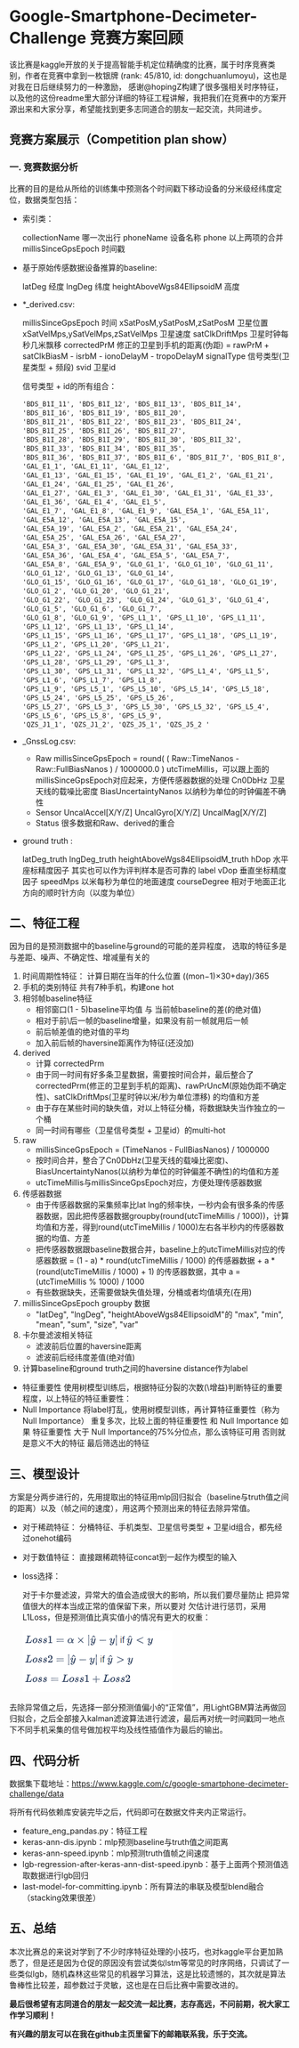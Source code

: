 # Google-Smartphone-Decimeter-Challenge 竞赛方案回顾



​	该比赛是kaggle开放的关于提高智能手机定位精确度的比赛，属于时序竞赛类别，作者在竞赛中拿到一枚银牌 (rank: 45/810, id: dongchuanlumoyu)，这也是对我在日后继续努力的一种激励，
感谢@hopingZ构建了很多强相关时序特征，以及他的这份readme里大部分详细的特征工程讲解，我把我们在竞赛中的方案开源出来和大家分享，希望能找到更多志同道合的朋友一起交流，共同进步。



## 竞赛方案展示（Competition plan show）

### 一. 竞赛数据分析

比赛的目的是给从所给的训练集中预测各个时间戳下移动设备的分米级经纬度定位，数据类型包括：

* 索引类：

  collectionName 哪一次出行
  phoneName 设备名称
  phone 以上两项的合并
  millisSinceGpsEpoch 时间戳

* 基于原始传感数据设备推算的baseline:

  latDeg 经度
  lngDeg 纬度
  heightAboveWgs84EllipsoidM 高度

* *_derived.csv:

  millisSinceGpsEpoch 时间
  xSatPosM,ySatPosM,zSatPosM 卫星位置
  xSatVelMps,ySatVelMps,zSatVelMps 卫星速度
  satClkDriftMps 卫星时钟每秒几米飘移
  correctedPrM 修正的卫星到手机的距离(伪距) = rawPrM + satClkBiasM - isrbM - ionoDelayM - tropoDelayM
  signalType 信号类型(卫星类型 + 频段)
  svid 卫星id

  信号类型 + id的所有组合：

  ```
  'BDS_B1I_11', 'BDS_B1I_12', 'BDS_B1I_13', 'BDS_B1I_14', 'BDS_B1I_16', 'BDS_B1I_19', 'BDS_B1I_20',
  'BDS_B1I_21', 'BDS_B1I_22', 'BDS_B1I_23', 'BDS_B1I_24', 'BDS_B1I_25', 'BDS_B1I_26', 'BDS_B1I_27',
  'BDS_B1I_28', 'BDS_B1I_29', 'BDS_B1I_30', 'BDS_B1I_32', 'BDS_B1I_33', 'BDS_B1I_34', 'BDS_B1I_35',
  'BDS_B1I_36', 'BDS_B1I_37', 'BDS_B1I_6', 'BDS_B1I_7', 'BDS_B1I_8', 'GAL_E1_1', 'GAL_E1_11', 'GAL_E1_12',
  'GAL_E1_13', 'GAL_E1_15', 'GAL_E1_19', 'GAL_E1_2', 'GAL_E1_21', 'GAL_E1_24', 'GAL_E1_25', 'GAL_E1_26',
  'GAL_E1_27', 'GAL_E1_3', 'GAL_E1_30', 'GAL_E1_31', 'GAL_E1_33', 'GAL_E1_36', 'GAL_E1_4', 'GAL_E1_5',
  'GAL_E1_7', 'GAL_E1_8', 'GAL_E1_9', 'GAL_E5A_1', 'GAL_E5A_11', 'GAL_E5A_12', 'GAL_E5A_13', 'GAL_E5A_15',
  'GAL_E5A_19', 'GAL_E5A_2', 'GAL_E5A_21', 'GAL_E5A_24', 'GAL_E5A_25', 'GAL_E5A_26', 'GAL_E5A_27',
  'GAL_E5A_3', 'GAL_E5A_30', 'GAL_E5A_31', 'GAL_E5A_33', 'GAL_E5A_36', 'GAL_E5A_4', 'GAL_E5A_5', 'GAL_E5A_7',
  'GAL_E5A_8', 'GAL_E5A_9', 'GLO_G1_1', 'GLO_G1_10', 'GLO_G1_11', 'GLO_G1_12', 'GLO_G1_13', 'GLO_G1_14',
  'GLO_G1_15', 'GLO_G1_16', 'GLO_G1_17', 'GLO_G1_18', 'GLO_G1_19', 'GLO_G1_2', 'GLO_G1_20', 'GLO_G1_21',
  'GLO_G1_22', 'GLO_G1_23', 'GLO_G1_24', 'GLO_G1_3', 'GLO_G1_4', 'GLO_G1_5', 'GLO_G1_6', 'GLO_G1_7',
  'GLO_G1_8', 'GLO_G1_9', 'GPS_L1_1', 'GPS_L1_10', 'GPS_L1_11', 'GPS_L1_12', 'GPS_L1_13', 'GPS_L1_14',
  'GPS_L1_15', 'GPS_L1_16', 'GPS_L1_17', 'GPS_L1_18', 'GPS_L1_19', 'GPS_L1_2', 'GPS_L1_20', 'GPS_L1_21',
  'GPS_L1_22', 'GPS_L1_24', 'GPS_L1_25', 'GPS_L1_26', 'GPS_L1_27', 'GPS_L1_28', 'GPS_L1_29', 'GPS_L1_3',
  'GPS_L1_30', 'GPS_L1_31', 'GPS_L1_32', 'GPS_L1_4', 'GPS_L1_5', 'GPS_L1_6', 'GPS_L1_7', 'GPS_L1_8',
  'GPS_L1_9', 'GPS_L5_1', 'GPS_L5_10', 'GPS_L5_14', 'GPS_L5_18', 'GPS_L5_24', 'GPS_L5_25', 'GPS_L5_26',
  'GPS_L5_27', 'GPS_L5_3', 'GPS_L5_30', 'GPS_L5_32', 'GPS_L5_4', 'GPS_L5_6', 'GPS_L5_8', 'GPS_L5_9',
  'QZS_J1_1', 'QZS_J1_2', 'QZS_J5_1', 'QZS_J5_2 '
  ```

* _GnssLog.csv:
  - Raw
    millisSinceGpsEpoch = round( ( Raw::TimeNanos - Raw::FullBiasNanos ) / 1000000.0 )
    utcTimeMillis，可以跟上面的millisSinceGpsEpoch对应起来，方便传感器数据的处理
    Cn0DbHz 卫星天线的载噪比密度
    BiasUncertaintyNanos 以纳秒为单位的时钟偏差不确性
  - Sensor
    UncalAccel[X/Y/Z]
    UncalGyro[X/Y/Z]
    UncalMag[X/Y/Z]
  - Status 很多数据和Raw、derived的重合

* ground truth :

  latDeg_truth
  lngDeg_truth
  heightAboveWgs84EllipsoidM_truth
  hDop 水平座标精度因子 其实也可以作为评判样本是否可靠的 label
  vDop 垂直坐标精度因子
  speedMps 以米每秒为单位的地面速度
  courseDegree 相对于地面正北方向的顺时针方向（以度为单位）



## 二、特征工程

因为目的是预测数据中的baseline与ground的可能的差异程度，
选取的特征多是与差距、噪声、不确定性、增减量有关的

1. 时间周期性特征：
   计算日期在当年的什么位置 ((mon−1)×30+day)/365
2. 手机的类别特征
   共有7种手机，构建one hot
3. 相邻帧baseline特征
   - 相邻窗口(1 - 5)baseline平均值 与 当前帧baseline的差(的绝对值)
   - 相对于前\后一帧的baseline增量，如果没有前一帧就用后一帧
   - 前后帧差值的绝对值的平均
   - 加入前后帧的haversine距离作为特征(还没加)
4. derived
   - 计算 correctedPrm
   - 由于同一时间有好多条卫星数据，需要按时间合并，最后整合了 correctedPrm(修正的卫星到手机的距离)、rawPrUncM(原始伪距不确定性)、satClkDriftMps(卫星时钟以米/秒为单位漂移) 的均值和方差
   - 由于存在某些时间的缺失值，对以上特征分桶，将数据缺失当作独立的一个桶
   - 同一时间有哪些（卫星信号类型 + 卫星id）的multi-hot
5. raw
   - millisSinceGpsEpoch = (TimeNanos - FullBiasNanos) / 1000000
   - 按时间合并，整合了Cn0DbHz(卫星天线的载噪比密度)、BiasUncertaintyNanos(以纳秒为单位的时钟偏差不确性)的均值和方差
   - utcTimeMillis与millisSinceGpsEpoch对应，方便处理传感器数据
6. 传感器数据
   - 由于传感器数据的采集频率比lat lng的频率快，一秒内会有很多条的传感器数据，因此把传感器数据groupby(round(utcTimeMillis / 1000))，计算均值和方差，得到round(utcTimeMillis / 1000)左右各半秒内的传感器数据的均值、方差
   - 把传感器数据跟baseline数据合并，baseline上的utcTimeMillis对应的传感器数据 = (1 - a) * round(utcTimeMillis / 1000) 的传感器数据 + a * (round(utcTimeMillis / 1000) + 1) 的传感器数据，其中 a = (utcTimeMillis % 1000) / 1000
   - 有些数据缺失，还需要做缺失值处理，分桶或者均值填充(在用)
7. millisSinceGpsEpoch groupby 数据
   - "latDeg", "lngDeg", "heightAboveWgs84EllipsoidM"的 "max", "min", "mean", "sum", "size", "var"
8. 卡尔曼滤波相关特征
   - 滤波前后位置的haversine距离
   - 滤波前后经纬度差值(绝对值)
9. 计算baseline和ground truth之间的haversine distance作为label

- 特征重要性
  使用树模型训练后，根据特征分裂的次数(\增益)判断特征的重要程度，以上特征的特征重要性：
- Null Importance
  将label打乱，使用树模型训练，再计算特征重要性（称为 Null Importance）
  重复多次，比较上面的特征重要性 和 Null Importance
  如果 特征重要性 大于 Null Importance的75%分位点，那么该特征可用
  否则就是意义不大的特征
  最后筛选出的特征

## 三、模型设计

方案是分两步进行的，先用提取出的特征用mlp回归拟合（baseline与truth值之间的距离）以及（帧之间的速度），用这两个预测出来的特征去除异常值。

* 对于稀疏特征：
  分桶特征、手机类型、卫星信号类型 + 卫星id组合，都先经过onehot编码

* 对于数值特征：
  直接跟稀疏特征concat到一起作为模型的输入

* loss选择：

  对于卡尔曼滤波，异常大的值会造成很大的影响，所以我们要尽量防止 把异常值很大的样本当成正常的值保留下来，所以要对 欠估计进行惩罚，采用L1Loss，但是预测值比真实值小的情况有更大的权重：

  

  ![image-20210805115620895](./image-20210805115620895.png)

  

去除异常值之后，先选择一部分预测值偏小的“正常值”，用LightGBM算法再做回归拟合，之后全部接入kalman滤波算法进行滤波，最后再对统一时间戳同一地点下不同手机采集的信号做加权平均及线性插值作为最后的输出。

## 四、代码分析

数据集下载地址：https://www.kaggle.com/c/google-smartphone-decimeter-challenge/data

将所有代码依赖库安装完毕之后，代码即可在数据文件夹内正常运行。

* feature_eng_pandas.py：特征工程
* keras-ann-dis.ipynb：mlp预测baseline与truth值之间距离
* keras-ann-speed.ipynb：mlp预测truth值帧之间速度
* lgb-regression-after-keras-ann-dist-speed.ipynb：基于上面两个预测值选取数据进行lgb回归
* last-model-for-committing.ipynb：所有算法的串联及模型blend融合（stacking效果很差）

## 五、总结

本次比赛总的来说对学到了不少时序特征处理的小技巧，也对kaggle平台更加熟悉了，但是还是因为仓促的原因没有尝试类似lstm等常见的时序网络，只调试了一些类似lgb，随机森林这些常见的机器学习算法，这是比较遗憾的，其次就是算法鲁棒性比较差，超参数过于灵敏，这也是在日后比赛中需要改进的。





**最后很希望有志同道合的朋友一起交流一起比赛，志存高远，不问前期，祝大家工作学习顺利！**

**有兴趣的朋友可以在我在github主页里留下的邮箱联系我，乐于交流。**

